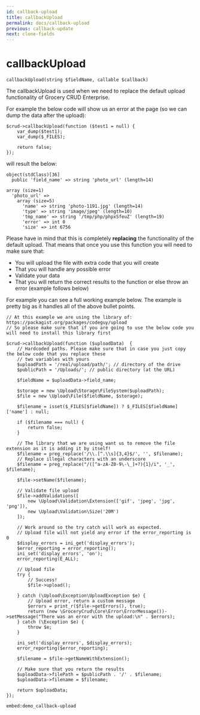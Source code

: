 ```yaml
---
id: callback-upload
title: callbackUpload
permalink: docs/callback-upload
previous: callback-update
next: clone-fields
---
```


# callbackUpload


<pre><code class="language-php">callbackUpload(string $fieldName, callable $callback)</code></pre>
The callbackUpload is used when we need to replace the default upload functionality of Grocery CRUD Enterprise.

For example the below code will show us an error at the page (so we can dump the data after the upload):

<pre><code class="language-php">$crud->callbackUpload(function ($test1 = null) {
    var_dump($test1);
    var_dump($_FILES);

    return false;
});</code></pre>

will result the below:

<pre><code>object(stdClass)[36]
  public 'field_name' => string 'photo_url' (length=14)</code></pre>

<pre><code>array (size=1)
  'photo_url' => 
    array (size=5)
      'name' => string 'photo-1191.jpg' (length=14)
      'type' => string 'image/jpeg' (length=10)
      'tmp_name' => string '/tmp/php/phpxSfeuZ' (length=19)
      'error' => int 0
      'size' => int 6756
</code></pre>

Please have in mind that this is completely <strong>replacing</strong> the functionality of the default upload. That means that once you use this function you will need to make sure that:
<ul>
	<li>You will upload the file with extra code that you will create</li>
	<li>That you will handle any possible error</li>
	<li>Validate your data</li>
	<li>That you will return the correct results to the function or else throw an error (example follows below)</li>
</ul>

For example you can see a full working example below. The example is pretty big as it handles all of the above bullet points.

<pre><code class="language-php">// At this example we are using the library of: https://packagist.org/packages/codeguy/upload
// So please make sure that if you are going to use the below code you will need to install this library first

$crud->callbackUpload(function ($uploadData)  {
    // Hardcoded paths. Please make sure that in case you just copy the below code that you replace these
    // two variables with yours
    $uploadPath = '/real/upload/path/'; // directory of the drive
    $publicPath = '/Uploads/'; // public directory (at the URL)

    $fieldName = $uploadData->field_name;

    $storage = new \Upload\Storage\FileSystem($uploadPath);
    $file = new \Upload\File($fieldName, $storage);

    $filename = isset($_FILES[$fieldName]) ? $_FILES[$fieldName]['name'] : null;

    if ($filename === null) {
        return false;
    }

    // The library that we are using want us to remove the file extension as it is adding it by itself!
    $filename = preg_replace('/\\.[^.\\s]{3,4}$/', '', $filename);
    // Replace illegal characters with an underscore
    $filename = preg_replace("/([^a-zA-Z0-9\-\_]+?){1}/i", '_', $filename);

    $file->setName($filename);

    // Validate file upload
    $file->addValidations([
        new \Upload\Validation\Extension(['gif', 'jpeg', 'jpg', 'png']),
        new \Upload\Validation\Size('20M')
    ]);

    // Work around so the try catch will work as expected.
    // Upload file will not yield any error if the error_reporting is 0
    $display_errors = ini_get('display_errors');
    $error_reporting = error_reporting();
    ini_set('display_errors', 'on');
    error_reporting(E_ALL);

    // Upload file
    try {
        // Success!
        $file->upload();

    } catch (\Upload\Exception\UploadException $e) {
        // Upload error, return a custom message
        $errors = print_r($file->getErrors(), true);
        return (new \GroceryCrud\Core\Error\ErrorMessage())->setMessage("There was an error with the upload:\n" . $errors);
    } catch (\Exception $e) {
        throw $e;
    }

    ini_set('display_errors', $display_errors);
    error_reporting($error_reporting);

    $filename = $file->getNameWithExtension();

    // Make sure that you return the results
    $uploadData->filePath = $publicPath . '/' . $filename;
    $uploadData->filename = $filename;

    return $uploadData;
});</code></pre>


`embed:demo_callback-upload`